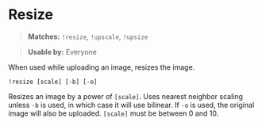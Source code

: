 # Resize

> **Matches:** `!resize`, `!upscale`, `!upsize`

> **Usable by:** Everyone

When used while uploading an image, resizes the image.

```
!resize [scale] [-b] [-o]
```
Resizes an image by a power of `[scale]`. Uses nearest neighbor scaling unless `-b` is used, in which case it will use bilinear. If `-o` is used, the original image will also be uploaded. `[scale]` must be between 0 and 10.
